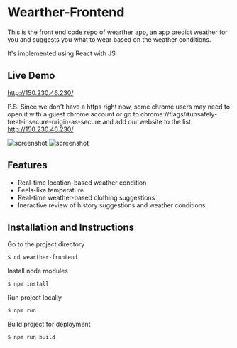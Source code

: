 # Wearther-Frontend

This is the front end code repo of wearther app, an app predict weather for you and suggests you what to wear based on the weather conditions.

It's implemented using React with JS

## Live Demo

http://150.230.46.230/

P.S. Since we don't have a https right now, some chrome users may need to open it with a guest chrome account or go to chrome://flags/#unsafely-treat-insecure-origin-as-secure and add our website to the list http://150.230.46.230/

![screenshot](https://raw.githubusercontent.com/HarveyLijh/wearther-frontend/main/Capture1.PNG)
![screenshot](https://raw.githubusercontent.com/HarveyLijh/wearther-frontend/main/Capture2.PNG)

## Features

- Real-time location-based weather condition
- Feels-like temperature
- Real-time weather-based clothing suggestions
- Ineractive review of history suggestions and weather conditions



## Installation and Instructions

Go to the project directory

```bash
$ cd wearther-frontend
```

Install node modules

```bash
$ npm install
```

Run project locally

```bash
$ npm run
```

Build project for deployment

```bash
$ npm run build
```
